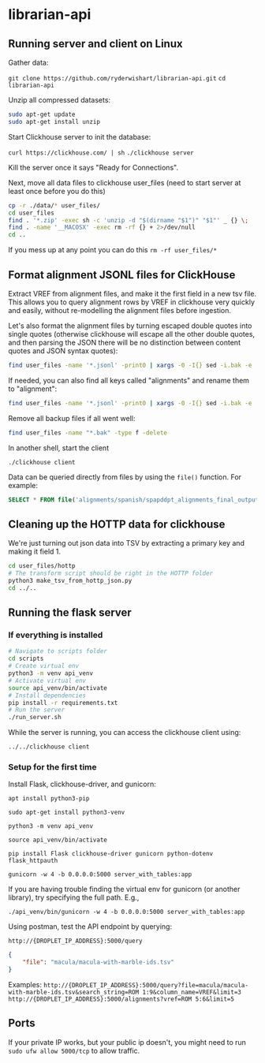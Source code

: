 # librarian-api

## Running server and client on Linux

Gather data:

`git clone https://github.com/ryderwishart/librarian-api.git`
`cd librarian-api`

Unzip all compressed datasets:

```bash
sudo apt-get update
sudo apt-get install unzip
```

Start Clickhouse server to init the database:

`curl https://clickhouse.com/ | sh`
`./clickhouse server`

Kill the server once it says "Ready for Connections".

Next, move all data files to clickhouse user_files (need to start server at least once before you do this)

```bash
cp -r ./data/* user_files/
cd user_files
find . '*.zip' -exec sh -c 'unzip -d "$(dirname "$1")" "$1"' _ {} \;
find . -name '__MACOSX' -exec rm -rf {} + 2>/dev/null
cd ..
```


If you mess up at any point you can do this 
`rm -rf user_files/*`

## Format alignment JSONL files for ClickHouse

Extract VREF from alignment files, and make it the first field in a new tsv file. This allows you to query alignment rows by VREF in clickhouse very quickly and easily, without re-modelling the alignment files before ingestion.

Let's also format the alignment files by turning escaped double quotes into single quotes (otherwise clickhouse will escape all the other double quotes, and then parsing the JSON there will be no distinction between content quotes and JSON syntax quotes):

```bash
find user_files -name '*.jsonl' -print0 | xargs -0 -I{} sed -i.bak -e 's/{"vref": "\([^"]*\)".*/\1\t&/' -e 's/\\"/'\''/g' {}
```


If needed, you can also find all keys called "alignments" and rename them to "alignment":

```bash
find user_files -name '*.jsonl' -print0 | xargs -0 -I{} sed -i.bak -e 's/"alignments"/"alignment"/g' {}
```

Remove all backup files if all went well:

```bash
find user_files -name "*.bak" -type f -delete
```

In another shell, start the client

`./clickhouse client`

Data can be queried directly from files by using the `file()` function. For example:

```sql
SELECT * FROM file('alignments/spanish/spapddpt_alignments_final_output.jsonl', 'TSV') LIMIT 1
```

## Cleaning up the HOTTP data for clickhouse

We're just turning out json data into TSV by extracting a primary key and making it field 1.

```bash
cd user_files/hottp
# The transform script should be right in the HOTTP folder
python3 make_tsv_from_hottp_json.py
cd ../..
```

## Running the flask server

### If everything is installed

```bash
# Navigate to scripts folder
cd scripts
# Create virtual env
python3 -m venv api_venv
# Activate virtual env
source api_venv/bin/activate
# Install dependencies
pip install -r requirements.txt
# Run the server
./run_server.sh 
```

While the server is running, you can access the clickhouse client using:

```bash
../../clickhouse client
```

### Setup for the first time

Install Flask, clickhouse-driver, and gunicorn:

`apt install python3-pip`

`sudo apt-get install python3-venv`

`python3 -m venv api_venv`

`source api_venv/bin/activate`

`pip install Flask clickhouse-driver gunicorn python-dotenv flask_httpauth`

`gunicorn -w 4 -b 0.0.0.0:5000 server_with_tables:app`

If you are having trouble finding the virtual env for gunicorn (or another library), try specifying the full path. E.g.,

`./api_venv/bin/gunicorn -w 4 -b 0.0.0.0:5000 server_with_tables:app`

Using postman, test the API endpoint by querying:

`http://{DROPLET_IP_ADDRESS}:5000/query`

```json
{
    "file": "macula/macula-with-marble-ids.tsv"
}
```

Examples:
`http://{DROPLET_IP_ADDRESS}:5000/query?file=macula/macula-with-marble-ids.tsv&search_string=ROM 1:9&column_name=VREF&limit=3`
`http://{DROPLET_IP_ADDRESS}:5000/alignments?vref=ROM 5:6&limit=5`

## Ports

If your private IP works, but your public ip doesn't, you might need to run `sudo ufw allow 5000/tcp` to allow traffic.